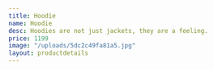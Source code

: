 ```yaml
---
title: Hoodie
name: Hoodie
desc: Hoodies are not just jackets, they are a feeling.
price: 1199
image: "/uploads/5dc2c49fa81a5.jpg"
layout: productdetails
---
```



